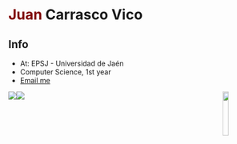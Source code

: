 <h1><strong style="color:maroon">Juan</strong> Carrasco Vico</h1>

<summary display:inline;float:right; ><h2>Info</h2></summary>
<ul>
  <li>At: EPSJ - Universidad de Jaén</li>
  <li>Computer Science, 1st year</li>
  <li><a href="mailto:jcv00036@red.ujaen.es?subject=An interesting subject&body=Your message">Email me</a></li>
</ul>

<img src = "https://i.imgur.com/sdK61rZ.gif" width="15%" align=right>

<div align="left">
  <div style="display: flex; align-items: flex-start;">
    <img src="https://github-readme-stats.vercel.app/api?username=jcv00036&show_icons=true&title_color=ffffff&icon_color=34abeb&text_color=daf7dc&bg_color=151515" />
    <img src="https://github-readme-stats.vercel.app/api/top-langs/?username=jcv00036&layout=compact&show_icons=true&title_color=ffffff&icon_color=34abeb&text_color=daf7dc&bg_color=151515"/>
  </div>
</div>
